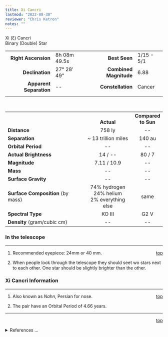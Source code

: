 ```yaml
---
title: Xi Cancri
lastmod: "2022-08-30"
reviewer: "Chris Ketron"
notes: ""
---
```


<script src="/js/whatsup.js"></script>
<script type="text/javascript">
	var objectName ="Xi Cancri"
	var objectDesc ="Binary (Double) Star<br/>in the Constellation<br/>Cancer"
	var objectImage=""
</script>

<span style='float:right;'><div id=whatsup></div>

Xi (&xi;) Cancri  
Binary (Double) Star  

|   |   |   |   |
|--:|:--|--:|:--|
|**Right Ascension**|8h 08m 49.5s|**Best Seen**| 1/15 - 5/1 |
|**Declination**|27&deg; 28' 49"|**Combined Magnitude**| 6.88 |
|**Apparent Separation** | -- |**Constellation**| Cancer |
|   |   |   |   |

<br/>

|   |   |   |
|---|:---:|:---:|
|   | <br/>**Actual**| **Compared<br/>to Sun** |
|**Distance** | 758 ly | -- |
|**Separation** | ~ 13 trillion miles | 140 au |
|**Orbital Period** | -- | -- |
|**Actual Brightness** | 14 / -- | 80 / 7 |
|**Magnitude** | 7.11 / 10.9 | -- |
|**Mass**	             | -- | -- |
|**Surface Gravity**	 | -- | -- |
|**Surface Composition** (by mass) |74% hydrogen<br/>24% helium<br/>2% everything else| same |
|**Spectral Type**       | KO III | G2 V | 
|**Density** (gram/cubic cm) | -- | -- | 

### In the telescope

---
<span style='float:right;'>[top](#)</span>

1.  Recommended eyepiece: 24mm or 40 mm.

2.  When people look through the telescope they should seet wo stars next to each other.  One star should be slightly brighter than the other.

### Xi Cancri Information

---
<span style='float:right;'>[top](#)</span>

1.  Also known as _Nahn_, Persian for nose.

2.  The pair have an Orbital Period of 4.66 years.

---
<span style='float:right;'>[top](#)</span>
<br/>
<details>
<summary>References ...</summary>

|   |   |   | 
|---|---|---|
|**Item**|**Updated**|**Notes**| 
|Name|2018-11-06|<https://en.wikipedia.org/wiki/Xi_Cancri>|
|Periodicity|2018-11-06|<https://en.wikipedia.org/wiki/Xi_Cancri>|
|Other|2018-11-06|SIMBAD <http://simbad.cfa.harvard.edu/simbad/sim-basic?Ident=ksi+Cnc>|
</details>
